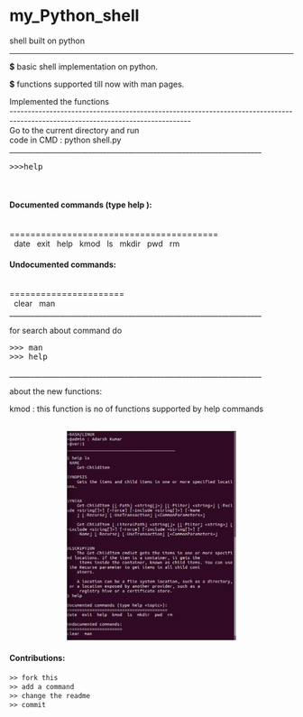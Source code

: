 # my_Python_shell
shell built on python

___________________________________________________________________________________________________________________________________




__$__ basic shell implementation on python.<br>

__$__ functions supported till now with man pages.<br>


</h4>Implemented the functions</h4><br>
--------------------------------------------------------------------------------------------------------------------------------<br>
Go to the current directory and run<br>
code in CMD : python shell.py<br>
______________________________________________________________________<br>
<pre>
>>>help
</pre>
<br>
<h4>Documented commands (type help <topic>):</h4><br>
========================================<br>
&nbsp; date &nbsp; exit &nbsp;  help &nbsp; kmod &nbsp; ls  &nbsp; mkdir &nbsp; pwd &nbsp; rm<br>

<h4>Undocumented commands:</h4><br>
======================<br>
&nbsp; clear &nbsp; man<br>
______________________________________________________________________<br>


for search about command do<br>
<pre>
>>> man <command name>
>>> help <command name>
</pre>

______________________________________________________________________<br>

about the new functions:

kmod : this function is no of functions supported by help commands<br><br>
<p align="center"><img src="https://raw.githubusercontent.com/adarshk007/my_Python_shell/master/shell.png" width="300px"></img></p>

<h4>Contributions:</h4>

```
>> fork this 
>> add a command 
>> change the readme 
>> commit
```


